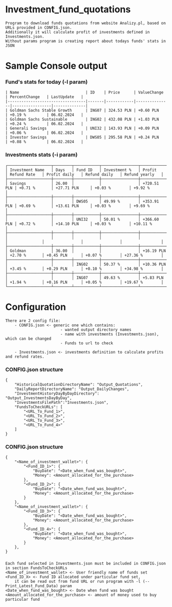 # Investment_fund_quotations
    Program to download funds quotations from website Analizy.pl, based on URLs provided in CONFIG.json.
    Additionally it will calculate profit of investments defined in Investments.json.
    Without params program is creating report about todays funds' stats in JSON

# Sample Console output
### Fund's stats for today (-l param)
    | Name                             | ID    | Price      | ValueChange   | PercentChange   | LastUpdate   |
    |----------------------------------|-------|------------|---------------|-----------------|--------------|
    | Goldman Sachs Stable Growth      | ING07 | 324.53 PLN | +0.60 PLN     | +0.19 %         | 06.02.2024   |
    | Goldman Sachs Sustainable        | ING02 | 432.08 PLN | +1.03 PLN     | +0.24 %         | 06.02.2024   |
    | Generali Savings                 | UNI32 | 143.93 PLN | +0.09 PLN     | +0.06 %         | 06.02.2024   |
    | Investor Savings                 | DWS05 | 295.58 PLN | +0.24 PLN     | +0.08 %         | 06.02.2024   |

### Investments stats (-i param)
    ┌───────────────────┬────────┬───────────┬────────────────┬─────────────┬───────────────┬────────────────┬────────────────┬─────────────────┐
    │ Investment Name   │ Days   │ Fund ID   │ Investment %   │ Profit      │ Refund Rate   │ Profit daily   │ Refund daily   │ Refund yearly   │
    ├───────────────────┼────────┼───────────┼────────────────┼─────────────┼───────────────┼────────────────┼────────────────┼─────────────────┤
    │ Savings           │ 26.00  │           │                │ +720.51 PLN │ +0.71 %       │ +27.71 PLN     │ +0.03 %        │ +9.92 %         │
    ├───────────────────┼────────┼───────────┼────────────────┼─────────────┼───────────────┼────────────────┼────────────────┼─────────────────┤
    │                   │        │ DWS05     │ 49.99 %        │ +353.91 PLN │ +0.69 %       │ +13.61 PLN     │ +0.03 %        │ +9.69 %         │
    ├───────────────────┼────────┼───────────┼────────────────┼─────────────┼───────────────┼────────────────┼────────────────┼─────────────────┤
    │                   │        │ UNI32     │ 50.01 %        │ +366.60 PLN │ +0.72 %       │ +14.10 PLN     │ +0.03 %        │ +10.11 %        │
    ├───────────────────┼────────┼───────────┼────────────────┼─────────────┼───────────────┼────────────────┼────────────────┼─────────────────┤
    │                   │        │           │                │             │               │                │                │                 │
    ├───────────────────┼────────┼───────────┼────────────────┼─────────────┼───────────────┼────────────────┼────────────────┼─────────────────┤
    │ Goldman           │ 36.00  │           │                │ +16.19 PLN  │ +2.70 %       │ +0.45 PLN      │ +0.07 %        │ +27.36 %        │
    ├───────────────────┼────────┼───────────┼────────────────┼─────────────┼───────────────┼────────────────┼────────────────┼─────────────────┤
    │                   │        │ ING02     │ 50.37 %        │ +10.36 PLN  │ +3.45 %       │ +0.29 PLN      │ +0.10 %        │ +34.98 %        │
    ├───────────────────┼────────┼───────────┼────────────────┼─────────────┼───────────────┼────────────────┼────────────────┼─────────────────┤
    │                   │        │ ING07     │ 49.63 %        │ +5.83 PLN   │ +1.94 %       │ +0.16 PLN      │ +0.05 %        │ +19.67 %        │
    └───────────────────┴────────┴───────────┴────────────────┴─────────────┴───────────────┴────────────────┴────────────────┴─────────────────┘

# Configuration
    There are 2 config file:
        - CONFIG.json <- generic one which contains:
                            - wanted output directory names
                            - name with investments (Investments.json), which can be changed
                            - Funds to url to check
        
        - Investments.json <- investments definition to calculate profits and refund rates.

### CONFIG.json structure
    {
        "HistoricalQuotationDirectoryName": "Output_Quotations",
        "DailyReportDirectoryName": "Output_DailyChanges",
        "InvestmentHistoryDayByDayDirectory": "Output_InvestmentsDayByDay",
        "InvestmentsFilePath":"Investments.json",
        "FundsToCheckURLs": [
            "<URL_To_Fund_1>",
            "<URL_To_Fund_2>",
            "<URL_To_Fund_3>",
            "<URL_To_Fund_4>"
        ]
    }

### CONFIG.json structure
    {
        "<Name_of_investment_wallet>": {
            "<Fund_ID_1>": {
                "BuyDate": "<Date_when_fund_was_bought>",
                "Money": <Amount_allocated_for_the_purchase>
            },
            "<Fund_ID_2>": {
                "BuyDate": "<Date_when_fund_was_bought>",
                "Money": <Amount_allocated_for_the_purchase>
            }
        },
        "<Name_of_investment_wallet>": {
            "<Fund_ID_3>": {
                "BuyDate": "<Date_when_fund_was_bought>",
                "Money": <Amount_allocated_for_the_purchase>
            },
            "<Fund_ID_4>": {
                "BuyDate": "<Date_when_fund_was_bought>",
                "Money": <Amount_allocated_for_the_purchase>
            }
        },
    }
###
    Each fund selected in Investments.json must be included in CONFIG.json in section FundsToCheckURLs
    <Name_of_investment_wallet> <- User friendly name of funds set 
    <Fund_ID_X> <- Fund ID allocated under particular fund set,
        it can be read out from fund URL or run program with -l (--Print_Latest_Fund_Data) param
    <Date_when_fund_was_bought> <- Date when fund was bought
    <Amount_allocated_for_the_purchase> <- amount of money used to buy particular fund